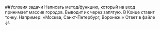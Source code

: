##Условия задачи
Написать метод/функцию, который на вход принимает массив городов. Выводит их через запятую. В Конце ставит точку. Например: «Москва, Санкт-Петербург, Воронеж.»
Ответ в файле .js
